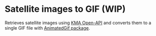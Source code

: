 # Satellite images to GIF (WIP)

Retrieves satellite images using [KMA Open-API](https://www.data.go.kr/data/15058167/openapi.do) and converts them to a single GIF file with [AnimatedGif package](https://github.com/mrousavy/AnimatedGif).
